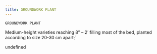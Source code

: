 ```yaml
---
title: GROUNDWORK PLANT
---
```

`GROUNDWORK PLANT`

Medium-height varieties reaching 8” – 2’ filling most of the bed, planted according to size 20-30 cm apart;`

undefined